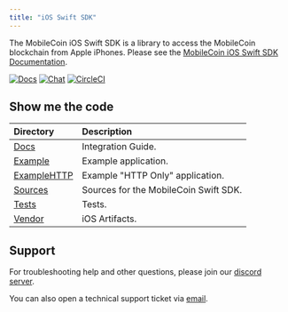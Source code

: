 ```yaml
---
title: "iOS Swift SDK"
---
```


The MobileCoin iOS Swift SDK is a library to access the MobileCoin blockchain from Apple iPhones. Please see the [MobileCoin iOS Swift SDK Documentation](https://mobilecoin.gitbook.io/mobilecoin-swift/). 

[![Docs](https://img.shields.io/badge/docs-latest-blue?style=for-the-badge)](https://mobilecoin.gitbook.io/mobilecoin-swift/) 
[![Chat](https://img.shields.io/discord/844353360348971068?style=for-the-badge)](http://mobilecoin.chat/) 
[![CircleCI](https://img.shields.io/circleci/build/gh/mobilecoinofficial/MobileCoin-Swift?token=da755dc2814021ad04ee7b31a129b41e6c7161ac&style=for-the-badge)](https://circleci.com/gh/mobilecoinofficial/MobileCoin-Swift/tree/master) 

## Show me the code
|Directory |Description |
| :-- | :-- |
| [Docs](https://github.com/mobilecoinofficial/MobileCoin-Swift/tree/master/docs) | Integration Guide. |
| [Example](https://github.com/mobilecoinofficial/MobileCoin-Swift/tree/master/Example) | Example application. |
| [ExampleHTTP](https://github.com/mobilecoinofficial/MobileCoin-Swift/tree/master/ExampleHTTP) | Example "HTTP Only" application. |
| [Sources](https://github.com/mobilecoinofficial/MobileCoin-Swift/tree/master/Sources) | Sources for the MobileCoin Swift SDK. |
| [Tests](https://github.com/mobilecoinofficial/MobileCoin-Swift/tree/master/Tests) | Tests. |
| [Vendor](https://github.com/mobilecoinofficial/MobileCoin-Swift/tree/master/Vendor) | iOS Artifacts. |

## Support

For troubleshooting help and other questions, please join our [discord server](https://mobilecoin.chat/).

You can also open a technical support ticket via [email](mailto://support@mobilecoin.com).


